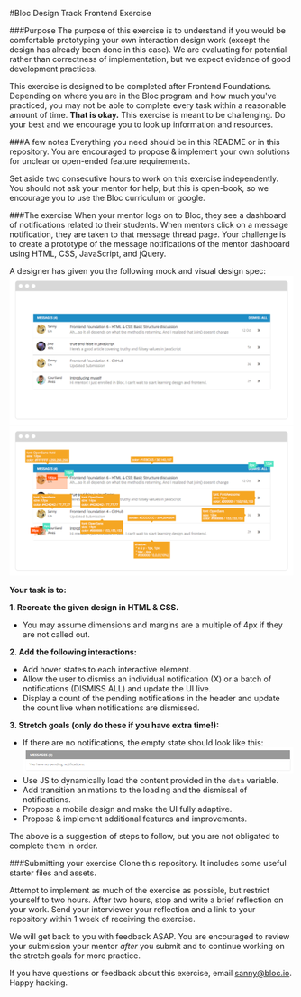 #Bloc Design Track Frontend Exercise

###Purpose
The purpose of this exercise is to understand if you would be comfortable prototyping your own interaction design work (except the design has already been done in this case). We are evaluating for potential rather than correctness of implementation, but we expect evidence of good development practices.

This exercise is designed to be completed after Frontend Foundations. Depending on where you are in the Bloc program and how much you've practiced, you may not be able to complete every task within a reasonable amount of time. **That is okay.** This exercise is meant to be challenging. Do your best and we encourage you to look up information and resources.

###A few notes
Everything you need should be in this README or in this repository. You are encouraged to propose & implement your own solutions for unclear or open-ended feature requirements.

Set aside two consecutive hours to work on this exercise independently. You should not ask your mentor for help, but this is open-book, so we encourage you to use the Bloc curriculum or google.

###The exercise
When your mentor logs on to Bloc, they see a dashboard of notifications related to their students. When mentors click on a message notification, they are taken to that message thread page. Your challenge is to create a prototype of the message notifications of the mentor dashboard using HTML, CSS, JavaScript, and jQuery.

A designer has given you the following mock and visual design spec:
![Mockup of Message Notifications](prompt/notifications_mock.png)
![Comp of Message Notifications](prompt/notifications_comp.png)

**Your task is to:**

**1. Recreate the given design in HTML & CSS.**
- You may assume dimensions and margins are a multiple of 4px if they are not called out.

**2. Add the following interactions:**
- Add hover states to each interactive element.
- Allow the user to dismiss an individual notification (X) or a batch of notifications (DISMISS ALL) and update the UI live.
- Display a count of the pending notifications in the header and update the count live when notifications are dismissed.

**3. Stretch goals (only do these if you have extra time!):**
- If there are no notifications, the empty state should look like this:
 ![Empty Notifications State](prompt/notifications_empty.png)
- Use JS to dynamically load the content provided in the `data` variable.
- Add transition animations to the loading and the dismissal of notifications.
- Propose a mobile design and make the UI fully adaptive.
- Propose & implement additional features and improvements.

The above is a suggestion of steps to follow, but you are not obligated to complete them in order. 

###Submitting your exercise
Clone this repository. It includes some useful starter files and assets.

Attempt to implement as much of the exercise as possible, but restrict yourself to two hours. After two hours, stop and write a brief reflection on your work. Send your interviewer your reflection and a link to your repository within 1 week of receiving the exercise.

We will get back to you with feedback ASAP. You are encouraged to review your submission your mentor _after_ you submit and to continue working on the stretch goals for more practice.

If you have questions or feedback about this exercise, email sanny@bloc.io. Happy hacking.